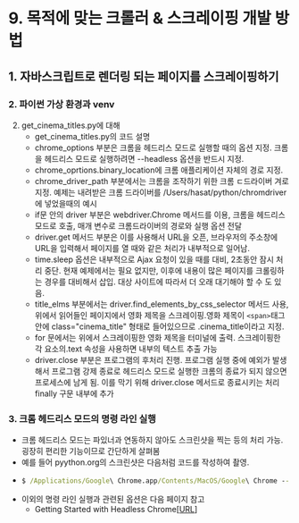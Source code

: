 # 9. 목적에 맞는 크롤러 & 스크레이핑 개발 방법
## 1. 자바스크립트로 렌더링 되는 페이지를 스크레이핑하기
### 2. 파이썬 가상 환경과 venv
2. get_cinema_titles.py에 대해
   - get_cinema_titles.py의 코드 설명
   - chrome_options 부분은 크롬을 헤드리스 모드로 실행할 때의 옵션 지정. 크롬을 헤드리스 모드로 실행하려면 --headless 옵션을 반드시 지정.
   - chrome_oprtions.binary_location에 크롬 애플리케이션 자체의 경로 지정.
   - chrome_driver_path 부분에서는 크롬을 조작하기 위한 크롬 ㄷ드라이버 겨로 지정. 예제는 내려받은 크롬 드라이버를 /Users/hasat/python/chromdriver에 넣었을때의 예시
   - if문 안의 driver 부분은 webdriver.Chrome 메서드를 이용, 크롬을 헤드리스 모드로 호출, 매개 변수로 크롬드라이버의 경로와 실행 옵션 전달
   - driver.get 메서드 부분은 이를 사용해서 URL을 오픈, 브라우저의 주소창에 URL을 입력해서 페이지를 열 때와 같은 처리가 내부적으로 일어남.
   - time.sleep 옵션은 내부적으로 Ajax 요청이 있을 때를 대비, 2초동안 잠시 처리 중단. 현재 예제에서는 필요 없지만, 이후에 내용이 많은 페이지를 크롤링하는 경우를 대비해서 삽입. 대상 사이트에 따라서 더 오래 대기해야 할 수 도 있음.
   - title_elms 부분에서는 driver.find_elements_by_css_selector 메서드 사용, 위에서 읽어들인 페이지에서 영화 제목을 스크레이핑.영화 제목이 `<span>`태그 안에 class="cinema_title" 형태로 들어있으므로 .cinema_title이라고 지정.
   - for 문에서는 위에서 스크레이핑한 영화 제목을 터미널에 출력. 스크레이핑한 각 요소의.text 속성을 사용하면 내부의 텍스트 추출 가능
   - driver.close 부분은 프로그램의 후처리 진행. 프로그램 실행 중에 예외가 발생해서 프로그램 강제 종료로 헤드리스 모드로 실행한 크롬의 종료가 되지 않으면 프로세스에 남게 됨. 이를 막기 위해 driver.close 메서드로 종료시키는 처리 finally 구문 내부에 추가
### 3. 크롬 헤드리스 모드의 명령 라인 실행
   - 크롬 헤드리스 모드는 파있너과 연동하지 않아도 스크린샷을 찍는 등의 처리 가능. 굉장히 편리한 기능이므로 간단하게 살펴봄
   - 예를 들어 pyython.org의 스크린샷은 다음처럼 코드를 작성하여 촬영.
   - ```cmd
     $ /Applications/Google\ Chrome.app/Contents/MacOS/Google\ Chrome --headless --screenshor http://www.python.org/
     ```
   - 이외의 명령 라인 실행과 관련된 옵션은 다음 페이지 참고
     - Getting Started with Headless Chrome[[URL](https://develpoers.google.com/web/updates/2017/04/headless-chrome)]